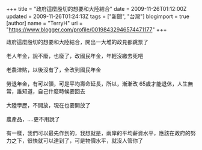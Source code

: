 +++
title = "政府這麼殷切的想要和大陸結合"
date = 2009-11-26T01:12:00Z
updated = 2009-11-26T01:24:13Z
tags = ["新聞", "台灣"]
blogimport = true 
[author]
	name = "TerryH"
	uri = "https://www.blogger.com/profile/00198432946574471177"
+++

政府這麼殷切的想要和大陸結合，開出一大堆的政見都跳票了<br /><br />老人年金，說不廢，也廢了，改國民年金，年輕沒繳去死吧<br /><br />老農津貼，以後沒有了，全改到國民年金<br /><br />勞退年金，有可以領，可是平均壽命延長，所以，漸漸改 65歲才能退休，人生無常，誰知道，自己什麼時候要回去<br /><br />大陸學歷，不開放，現在也要開放了<br /><br />農產品，....更不用說了<br /><br />有一樣，我們可以最先作到的，我想就是，兩岸的平均薪資水平，應該在政府的努力之下，很快就可以達到了，可是物價水平，就沒人管你了
